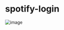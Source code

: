 # spotify-login
![image](https://github.com/user-attachments/assets/36d40cd8-790d-4dcb-abc7-08eaa5d09e58)

